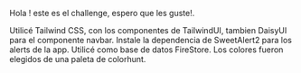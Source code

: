Hola ! este es el challenge, espero que les guste!.

Utilicé Tailwind CSS, con los componentes de TailwindUI, tambien DaisyUI para el componente navbar.
Instale la dependencia de SweetAlert2 para los alerts de la app.
Utilicé como base de datos FireStore.
Los colores fueron elegidos de una paleta de colorhunt.
